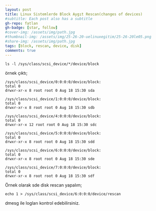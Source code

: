 ```yaml
---
layout: post
title: Linux Sistemlerde Block Aygıt Rescan(changes of devices)
#subtitle: Each post also has a subtitle
gh-repo: fatlan
gh-badge: [star, follow]
#cover-img: /assets/img/path.jpg
#thumbnail-img: /assets/img/25-26-20-uelinuxegitim/25-26-20le05.png
#share-img: /assets/img/path.jpg
tags: [block, rescan, device, disk]
comments: true
---
```



~~~
ls -l /sys/class/scsi_device/*/device/block
~~~
örnek çıktı;
~~~
/sys/class/scsi_device/0:0:0:0/device/block:
total 0
drwxr-xr-x 8 root root 0 Aug 18 15:30 sda

/sys/class/scsi_device/1:0:0:0/device/block:
total 0
drwxr-xr-x 8 root root 0 Aug 18 15:30 sdb

/sys/class/scsi_device/4:0:0:0/device/block:
total 0
drwxr-xr-x 12 root root 0 Aug 18 15:30 sdc

/sys/class/scsi_device/5:0:0:0/device/block:
total 0
drwxr-xr-x 8 root root 0 Aug 18 15:30 sdd

/sys/class/scsi_device/6:0:0:0/device/block:
total 0
drwxr-xr-x 8 root root 0 Aug 18 15:30 sde

/sys/class/scsi_device/7:0:0:0/device/block:
total 0
drwxr-xr-x 8 root root 0 Aug 18 15:30 sdf
~~~

Örnek olarak sde disk rescan yapalım;
~~~
echo 1 > /sys/class/scsi_device/6:0:0:0/device/rescan
~~~

dmesg ile logları kontrol edebilirsiniz.
